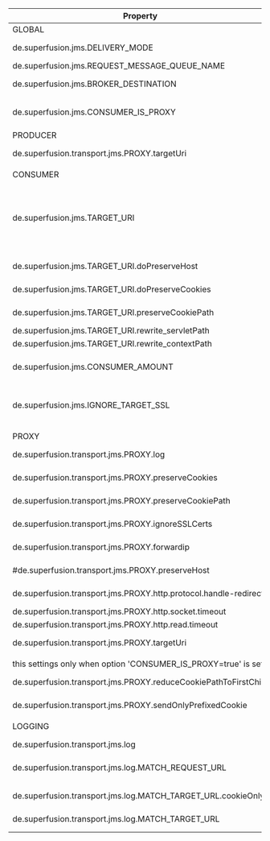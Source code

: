 |Property|Value - Type|Default-Value|Description|
|--- |--- |--- |--- |
|GLOBAL||||
|de.superfusion.jms.DELIVERY_MODE|NOT_PERSISTENT , PERSISTENT|NOT_PERSISTENT|The persistence mode for the message handled by the broker|
|de.superfusion.jms.REQUEST_MESSAGE_QUEUE_NAME|String|HTTP2JMS_TEST_QUEUE|The name of the message queue|
|de.superfusion.jms.BROKER_DESTINATION|protocol://host:port , host:port|localhost:61616|The address of the broker.You may not set the protocol then tcp:// will be set as default.|
|de.superfusion.jms.CONSUMER_IS_PROXY|boolean (true, false)|false|This tells the producer not to modify the http request in any way.This tells the consumer to modify all http requests.(experimental)|
|PRODUCER||||
|de.superfusion.transport.jms.PROXY.targetUri|Absolute URL|https://angular.io|Tells the proxy where to get the original content for all requests.|
|||||
|CONSUMER||||
|de.superfusion.jms.TARGET_URI|Absolute URL|https://angular.io|If de.superfusion.jms.CONSUMER_IS_PROXY = true then it tells the proxy where to get the original content for all requests.If de.superfusion.jms.CONSUMER_IS_PROXY = false then it tells the consumer to tie all requests to this host.If the host doesn't match, the request will be rejected (HTTP 400).|
|de.superfusion.jms.TARGET_URI.doPreserveHost|boolean (true, false)|false|Don't change http host header.|
|de.superfusion.jms.TARGET_URI.doPreserveCookies|boolean (true, false)|false|Don't proxy cookies.When true all cookies will be handled by the proxy.|
|de.superfusion.jms.TARGET_URI.preserveCookiePath|boolean (true, false)|true|Don't modify the path set in cookie.|
|de.superfusion.jms.TARGET_URI.rewrite_servletPath|String|-|Override servlet path in cookie.|
|de.superfusion.jms.TARGET_URI.rewrite_contextPath|String|-|Override context path in cookie.|
|de.superfusion.jms.CONSUMER_AMOUNT|Integer|10|Set the amount of consumer that will be registered at startup.Making any changes in configuration requires re-start of Tomcat.|
|de.superfusion.jms.IGNORE_TARGET_SSL|boolean (true, false)|true|Ignore SSL certificates from destination url in de.superfusion.jms.TARGET_URI or de.superfusion.transport.jms.PROXY.targetUri.Set if self signer SSL certs should be accepted or not.|
|||||
|PROXY||||
|de.superfusion.transport.jms.PROXY.log|boolean (true, false)|true|Enables some servlet logging.|
|de.superfusion.transport.jms.PROXY.preserveCookies|boolean (true, false)|false|Keep COOKIES as-is|
|de.superfusion.transport.jms.PROXY.preserveCookiePath|boolean (true, false)|true|Keep the path of COOKIES as-is.|
|de.superfusion.transport.jms.PROXY.ignoreSSLCerts|boolean (true, false)|true|Set if self signer SSL certs should be accepted or not.|
|de.superfusion.transport.jms.PROXY.forwardip|boolean (true, false)|true|Forwarding of the client IP|
|#de.superfusion.transport.jms.PROXY.preserveHost|boolean (true, false)|false|Keep HOST parameter as-is|
|de.superfusion.transport.jms.PROXY.http.protocol.handle-redirects|boolean (true, false)|false|Auto-handle redirects.When enable no redirect with HTTP 302 will be delivered to the client.|
|de.superfusion.transport.jms.PROXY.http.socket.timeout|Integer|-1|Set the socket connection timeout (millis)|
|de.superfusion.transport.jms.PROXY.http.read.timeout|Integer|-1|Set the socket read timeout (millis)|
|de.superfusion.transport.jms.PROXY.targetUri|Absolute URL|https://angular.io|Tells the proxy where to get the original content for all requests.|
|||||
|this settings only when option 'CONSUMER_IS_PROXY=true' is set||||
|de.superfusion.transport.jms.PROXY.reduceCookiePathToFirstChild|boolean (true, false)|false|This will reduce all cookie paths to the first path segment.|
|de.superfusion.transport.jms.PROXY.sendOnlyPrefixedCookie|boolean (true, false)|false|This will prevent client cookies provided by the proxy to be sent to the target host.|
|||||
|LOGGING||||
|de.superfusion.transport.jms.log|boolean (true, false)|true|Enable requests logging.|
|de.superfusion.transport.jms.log.MATCH_REQUEST_URL|String,  Regex|.*|Any request that matches with this regex will be logged out.|
|de.superfusion.transport.jms.log.MATCH_TARGET_URL.cookieOnly|boolean (true, false)|true|Will not log any request or response but the cookies that will be sent to or receive from target host.|
|de.superfusion.transport.jms.log.MATCH_TARGET_URL|String,  Regex|.*|unused|
|||||
|||||
